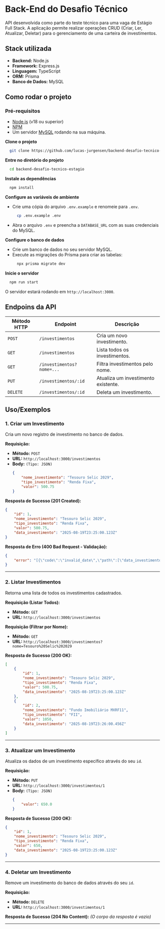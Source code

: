 # Back-End do Desafio Técnico

API desenvolvida como parte do teste técnico para uma vaga de Estágio Full Stack. A aplicação permite realizar operações CRUD (Criar, Ler, Atualizar, Deletar) para o gerenciamento de uma carteira de investimentos.

## Stack utilizada

-   **Backend:** Node.js
-   **Framework:** Express.js
-   **Linguagem:** TypeScript
-   **ORM:** Prisma
-   **Banco de Dados:** MySQL

## Como rodar o projeto

### Pré-requisitos

-   [Node.js](https://nodejs.org/en/) (v18 ou superior)
-   [NPM](https://www.npmjs.com/)
-   Um servidor [MySQL](https://www.mysql.com/) rodando na sua máquina.

**Clone o projeto**

```bash
  git clone https://github.com/lucas-jurgensen/backend-desafio-tecnico-estagio
```

**Entre no diretório do projeto**

```bash
  cd backend-desafio-tecnico-estagio
```

**Instale as dependências**

```bash
  npm install
```

**Configure as variáveis de ambiente**

-   Crie uma cópia do arquivo `.env.example` e renomeie para `.env`.
    ```bash
      cp .env.example .env
    ```
-   Abra o arquivo `.env` e preencha a `DATABASE_URL` com as suas credenciais do MySQL.

**Configure o banco de dados**

-   Crie um banco de dados no seu servidor MySQL.
-   Execute as migrações do Prisma para criar as tabelas:
    ```bash
      npx prisma migrate dev
    ```

**Inicie o servidor**

```bash
  npm run start
```

O servidor estará rodando em `http://localhost:3000`.

## Endpoins da API

| Método HTTP | Endpoint                  | Descrição                           |
| ----------- | ------------------------- | ----------------------------------- |
| `POST`      | `/investimentos`          | Cria um novo investimento.          |
| `GET`       | `/investimentos`          | Lista todos os investimentos.       |
| `GET`       | `/investimentos?nome=...` | Filtra investimentos pelo nome.     |
| `PUT`       | `/investimentos/:id`      | Atualiza um investimento existente. |
| `DELETE`    | `/investimentos/:id`      | Deleta um investimento.             |

## Uso/Exemplos

### 1. Criar um Investimento

Cria um novo registro de investimento no banco de dados.

**Requisição:**

-   **Método:** `POST`
-   **URL:** `http://localhost:3000/investimentos`
-   **Body:** `(Tipo: JSON)`
    ```json
    {
        "nome_investimento": "Tesouro Selic 2029",
        "tipo_investimento": "Renda Fixa",
        "valor": 500.75
    }
    ```

**Resposta de Sucesso (201 Created):**

```json
{
    "id": 1,
    "nome_investimento": "Tesouro Selic 2029",
    "tipo_investimento": "Renda Fixa",
    "valor": 500.75,
    "data_investimento": "2025-08-19T23:25:00.123Z"
}
```

**Resposta de Erro (400 Bad Request - Validação):**

```json
{
    "error": "[{\"code\":\"invalid_date\",\"path\":[\"data_investimento\"],\"message\":\"A data do investimento não pode estar no futuro\"}]"
}
```

---

### 2. Listar Investimentos

Retorna uma lista de todos os investimentos cadastrados.

**Requisição (Listar Todos):**

-   **Método:** `GET`
-   **URL:** `http://localhost:3000/investimentos`

**Requisição (Filtrar por Nome):**

-   **Método:** `GET`
-   **URL:** `http://localhost:3000/investimentos?nome=Tesouro%20Selic%202029`

**Resposta de Sucesso (200 OK):**

```json
[
    {
        "id": 1,
        "nome_investimento": "Tesouro Selic 2029",
        "tipo_investimento": "Renda Fixa",
        "valor": 500.75,
        "data_investimento": "2025-08-19T23:25:00.123Z"
    },
    {
        "id": 2,
        "nome_investimento": "Fundo Imobiliário MXRF11",
        "tipo_investimento": "FII",
        "valor": 1050,
        "data_investimento": "2025-08-19T23:26:00.456Z"
    }
]
```

---

### 3. Atualizar um Investimento

Atualiza os dados de um investimento específico através do seu `id`.

**Requisição:**

-   **Método:** `PUT`
-   **URL:** `http://localhost:3000/investimentos/1`
-   **Body:** `(Tipo: JSON)`
    ```json
    {
        "valor": 650.0
    }
    ```

**Resposta de Sucesso (200 OK):**

```json
{
    "id": 1,
    "nome_investimento": "Tesouro Selic 2029",
    "tipo_investimento": "Renda Fixa",
    "valor": 650,
    "data_investimento": "2025-08-19T23:25:00.123Z"
}
```

---

### 4. Deletar um Investimento

Remove um investimento do banco de dados através do seu `id`.

**Requisição:**

-   **Método:** `DELETE`
-   **URL:** `http://localhost:3000/investimentos/1`

**Resposta de Sucesso (204 No Content):**
_(O corpo da resposta é vazio)_

---
